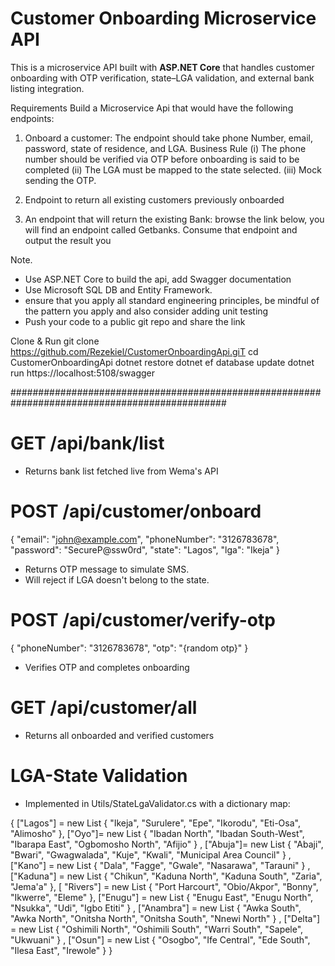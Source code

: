 # Customer Onboarding Microservice API
This is a microservice API built with **ASP.NET Core** that handles customer onboarding with OTP verification, state–LGA validation, and external bank listing integration.

Requirements
Build a Microservice Api that would have the following endpoints:
1. Onboard a customer: The endpoint should take phone Number, email, password,
state of residence, and LGA.
Business Rule
(i) The phone number should be verified via OTP before onboarding is said to be
completed
(ii) The LGA must be mapped to the state selected.
(iii) Mock sending the OTP.

2. Endpoint to return all existing customers previously onboarded

3. An endpoint that will return the existing Bank: browse the link below, you will find an
endpoint called Getbanks. Consume that endpoint and output the result you

Note.
- Use ASP.NET Core to build the api, add Swagger documentation
- Use Microsoft SQL DB and Entity Framework.
- ensure that you apply all standard engineering principles, be mindful of the pattern you
apply and also consider adding unit testing
- Push your code to a public git repo and share the link



Clone & Run
git clone https://github.com/Rezekiel/CustomerOnboardingApi.giT
cd CustomerOnboardingApi
dotnet restore
dotnet ef database update
dotnet run
https://localhost:5108/swagger


###############################################################################################

# GET /api/bank/list
- Returns bank list fetched live from Wema's API

  
# POST /api/customer/onboard
{
  "email": "john@example.com",
  "phoneNumber": "3126783678",
  "password": "SecureP@ssw0rd",
  "state": "Lagos",
  "lga": "Ikeja"
}

 - Returns OTP message to simulate SMS.
 - Will reject if LGA doesn't belong to the state.

 # POST /api/customer/verify-otp

{
  "phoneNumber": "3126783678",
  "otp": "{random otp}"
}
- Verifies OTP and completes onboarding

# GET /api/customer/all
- Returns all onboarded and verified customers


# LGA-State Validation
- Implemented in Utils/StateLgaValidator.cs with a dictionary map:

 {
        ["Lagos"] = new List<string> { "Ikeja", "Surulere", "Epe", "Ikorodu", "Eti-Osa", "Alimosho" },
        ["Oyo"]= new List<string> { "Ibadan North", "Ibadan South-West", "Ibarapa East", "Ogbomosho North", "Afijio" } ,
        ["Abuja"]= new List<string> { "Abaji", "Bwari", "Gwagwalada", "Kuje", "Kwali", "Municipal Area Council" } ,
        ["Kano"] = new List<string> { "Dala", "Fagge", "Gwale", "Nasarawa", "Tarauni" } ,
        ["Kaduna"] = new List<string> { "Chikun", "Kaduna North", "Kaduna South", "Zaria", "Jema'a" },
        [ "Rivers"] = new  List<string> { "Port Harcourt", "Obio/Akpor", "Bonny", "Ikwerre", "Eleme" },
        ["Enugu"] = new  List<string> { "Enugu East", "Enugu North", "Nsukka", "Udi", "Igbo Etiti" } ,
        ["Anambra"] = new  List<string> { "Awka South", "Awka North", "Onitsha North", "Onitsha South", "Nnewi North" } ,
        ["Delta"] = new  List<string> { "Oshimili North", "Oshimili South", "Warri South", "Sapele", "Ukwuani" } ,
        ["Osun"] = new  List<string> { "Osogbo", "Ife Central", "Ede South", "Ilesa East", "Irewole" }
    }





